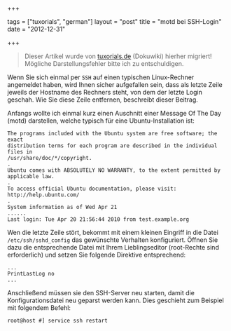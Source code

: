 +++

tags = ["tuxorials", "german"]
layout = "post"
title = "motd bei SSH-Login"
date = "2012-12-31"

+++

>
> Dieser Artikel wurde von [tuxorials.de](http://tuxorials.de) (Dokuwiki) hierher migriert!
> Mögliche Darstellungsfehler bitte ich zu entschuldigen.
>


Wenn Sie sich einmal per `SSH` auf einen typischen Linux-Rechner
angemeldet haben, wird Ihnen sicher aufgefallen sein, dass als letzte
Zeile jeweils der Hostname des Rechners steht, von dem der letzte Login
geschah. Wie Sie diese Zeile entfernen, beschreibt dieser Beitrag.

Anfangs wollte ich einmal kurz einen Auschnitt einer Message Of The Day
(motd) darstellen, welche typisch für eine Ubuntu-Installation ist:

```
The programs included with the Ubuntu system are free software; the exact
distribution terms for each program are described in the individual files in
/usr/share/doc/*/copyright.  
.
Ubuntu comes with ABSOLUTELY NO WARRANTY, to the extent permitted by 
applicable law.
.
To access official Ubuntu documentation, please visit: 
http://help.ubuntu.com/
.
System information as of Wed Apr 21
......
Last login: Tue Apr 20 21:56:44 2010 from test.example.org
```

Wen die letzte Zeile stört, bekommt mit einem kleinen Eingriff in die
Datei `/etc/ssh/sshd_config` das gewünschte Verhalten konfiguriert.
Öffnen Sie dazu die entsprechende Datei mit Ihrem Lieblingseditor
(root-Rechte sind erforderlich) und setzen Sie folgende Direktive
entsprechend:

```
...
PrintLastLog no
...
```

Anschließend müssen sie den SSH-Server neu starten, damit die
Konfigurationsdatei neu geparst werden kann. Dies geschieht zum Beispiel
mit folgendem Befehl:

```
root@host #] service ssh restart
```
